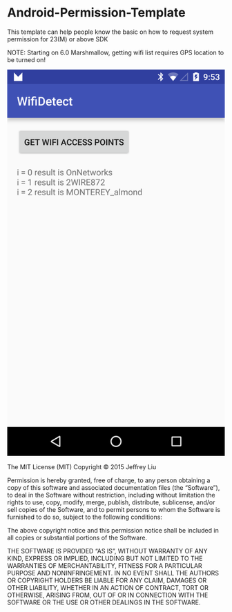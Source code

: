 # Android-Permission-Template
This template can help people know the basic on how to request system permission for 23(M) or above SDK

NOTE: Starting on 6.0 Marshmallow, getting wifi list requires GPS location to be turned on!


![Output sample](https://github.com/jeffreyliu8/Android-Permission-Template/blob/master/preview.png)

The MIT License (MIT)
Copyright © 2015 Jeffrey Liu

Permission is hereby granted, free of charge, to any person obtaining a copy of this software and associated documentation files (the “Software”), to deal in the Software without restriction, including without limitation the rights to use, copy, modify, merge, publish, distribute, sublicense, and/or sell copies of the Software, and to permit persons to whom the Software is furnished to do so, subject to the following conditions:

The above copyright notice and this permission notice shall be included in all copies or substantial portions of the Software.

THE SOFTWARE IS PROVIDED “AS IS”, WITHOUT WARRANTY OF ANY KIND, EXPRESS OR IMPLIED, INCLUDING BUT NOT LIMITED TO THE WARRANTIES OF MERCHANTABILITY, FITNESS FOR A PARTICULAR PURPOSE AND NONINFRINGEMENT. IN NO EVENT SHALL THE AUTHORS OR COPYRIGHT HOLDERS BE LIABLE FOR ANY CLAIM, DAMAGES OR OTHER LIABILITY, WHETHER IN AN ACTION OF CONTRACT, TORT OR OTHERWISE, ARISING FROM, OUT OF OR IN CONNECTION WITH THE SOFTWARE OR THE USE OR OTHER DEALINGS IN THE SOFTWARE.
